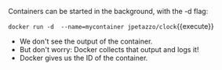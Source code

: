 Containers can be started in the background, with the -d flag:

`docker run -d  --name=mycontainer jpetazzo/clock`{{execute}}

- We don't see the output of the container.
- But don't worry: Docker collects that output and logs it!
- Docker gives us the ID of the container.